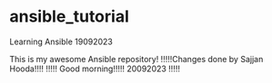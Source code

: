# ansible_tutorial
Learning Ansible 19092023

This is my awesome Ansible repository!
!!!!!Changes done by Sajjan Hooda!!!!
!!!!! Good morning!!!!! 20092023 !!!!!

